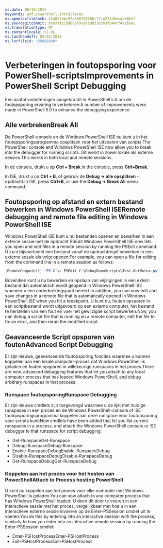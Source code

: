 ```yaml
---
ms.date: 06/12/2017
keywords: wmf,powershell,installeren
ms.openlocfilehash: 22a027ebc97e15075980bc77ce272d8ecdae0b5f
ms.sourcegitcommit: b6871f21bd666f9cd71dd336bb3f844cf472b56c
ms.translationtype: MT
ms.contentlocale: nl-NL
ms.lasthandoff: 02/03/2019
ms.locfileid: "55686990"
---
```

# <a name="improvements-in-powershell-script-debugging"></a><span data-ttu-id="2422e-102">Verbeteringen in foutopsporing voor PowerShell-scripts</span><span class="sxs-lookup"><span data-stu-id="2422e-102">Improvements in PowerShell Script Debugging</span></span>

<span data-ttu-id="2422e-103">Een aantal verbeteringen aangebracht in PowerShell 5.0 om de foutopsporing ervaring te verbeteren:</span><span class="sxs-lookup"><span data-stu-id="2422e-103">A number of improvements were made in PowerShell 5.0 to enhance the debugging experience:</span></span>

## <a name="break-all"></a><span data-ttu-id="2422e-104">Alle verbreken</span><span class="sxs-lookup"><span data-stu-id="2422e-104">Break All</span></span>

<span data-ttu-id="2422e-105">De PowerShell-console en de Windows PowerShell ISE nu kunt u in het foutopsporingsprogramma opsplitsen voor het uitvoeren van scripts.</span><span class="sxs-lookup"><span data-stu-id="2422e-105">The PowerShell console and Windows PowerShell ISE now allow you to break into the debugger for running scripts.</span></span> <span data-ttu-id="2422e-106">Dit werkt in zowel lokale als externe sessies.</span><span class="sxs-lookup"><span data-stu-id="2422e-106">This works in both local and remote sessions.</span></span>

<span data-ttu-id="2422e-107">In de console, drukt u op **Ctrl + Break**.</span><span class="sxs-lookup"><span data-stu-id="2422e-107">In the console, press **Ctrl+Break**.</span></span>

<span data-ttu-id="2422e-108">In ISE, drukt u op **Ctrl + B**, of gebruik de **Debug -> alle opsplitsen** -opdracht.</span><span class="sxs-lookup"><span data-stu-id="2422e-108">In ISE, press **Ctrl+B**, or use the **Debug -> Break All** menu command.</span></span>

## <a name="remote-debugging-and-remote-file-editing-in-windows-powershell-ise"></a><span data-ttu-id="2422e-109">Foutopsporing op afstand en extern bestand bewerken in Windows PowerShell ISE</span><span class="sxs-lookup"><span data-stu-id="2422e-109">Remote debugging and remote file editing in Windows PowerShell ISE</span></span>

<span data-ttu-id="2422e-110">Windows PowerShell ISE kunt u nu bestanden openen en bewerken in een externe sessie met de opdracht PSEdit.</span><span class="sxs-lookup"><span data-stu-id="2422e-110">Windows PowerShell ISE now lets you open and edit files in a remote session by running the PSEdit command.</span></span>
<span data-ttu-id="2422e-111">U kunt bijvoorbeeld een bestand vanaf de opdrachtregel bewerken in een externe sessie als volgt openen:</span><span class="sxs-lookup"><span data-stu-id="2422e-111">For example, you can open a file for editing from the command line in a remote session as follows:</span></span>

```powershell
[RemoteComputer1]: PS C:\> PSEdit C:\DebugDemoScripts\Test-GetMutex.ps1
```

<span data-ttu-id="2422e-112">Bovendien kunt u nu bewerken en opslaan van wijzigingen in een extern bestand dat automatisch wordt geopend in Windows PowerShell ISE wanneer u een onderbrekingspunt bereikt.</span><span class="sxs-lookup"><span data-stu-id="2422e-112">In addition, you can now edit and save changes in a remote file that is automatically opened in Windows PowerShell ISE when you hit a breakpoint.</span></span>
<span data-ttu-id="2422e-113">U kunt nu, fouten opsporen in een scriptbestand wordt uitgevoerd op een externe computer, het bestand te herstellen van een fout en voer het gewijzigde script bewerken.</span><span class="sxs-lookup"><span data-stu-id="2422e-113">Now, you can debug a script file that is running on a remote computer, edit the file to fix an error, and then rerun the modified script.</span></span>

## <a name="advanced-script-debugging"></a><span data-ttu-id="2422e-114">Geavanceerde Script opsporen van fouten</span><span class="sxs-lookup"><span data-stu-id="2422e-114">Advanced Script Debugging</span></span>

<span data-ttu-id="2422e-115">Er zijn nieuwe, geavanceerde foutopsporing functies waarmee u kunnen koppelen aan een lokale computer-proces dat Windows PowerShell is geladen en fouten opsporen in willekeurige runspaces in het proces.</span><span class="sxs-lookup"><span data-stu-id="2422e-115">There are new, advanced debugging features that let you attach to any local computer process that has loaded Windows PowerShell, and debug arbitrary runspaces in that process.</span></span>

### <a name="runspace-debugging"></a><span data-ttu-id="2422e-116">Runspace foutopsporing</span><span class="sxs-lookup"><span data-stu-id="2422e-116">Runspace Debugging</span></span>

<span data-ttu-id="2422e-117">Er zijn nieuwe cmdlets zijn toegevoegd waarmee u de lijst met huidige runspaces in een proces en de Windows PowerShell-console of ISE foutopsporingsprogramma koppelen aan deze runspace voor foutopsporing voor scripts kunt:</span><span class="sxs-lookup"><span data-stu-id="2422e-117">New cmdlets have been added that let you list current runspaces in a process, and attach the Windows PowerShell console or ISE debugger to that runspace for script debugging:</span></span>

-   <span data-ttu-id="2422e-118">Get-Runspace</span><span class="sxs-lookup"><span data-stu-id="2422e-118">Get-Runspace</span></span>
-   <span data-ttu-id="2422e-119">Debug-Runspace</span><span class="sxs-lookup"><span data-stu-id="2422e-119">Debug-Runspace</span></span>
-   <span data-ttu-id="2422e-120">Enable-RunspaceDebug</span><span class="sxs-lookup"><span data-stu-id="2422e-120">Enable-RunspaceDebug</span></span>
-   <span data-ttu-id="2422e-121">Disable-RunspaceDebug</span><span class="sxs-lookup"><span data-stu-id="2422e-121">Disable-RunspaceDebug</span></span>
-   <span data-ttu-id="2422e-122">Get-RunspaceDebug</span><span class="sxs-lookup"><span data-stu-id="2422e-122">Get-RunspaceDebug</span></span>

### <a name="attach-to-process-hosting-powershell"></a><span data-ttu-id="2422e-123">Koppelen aan het proces voor het hosten van PowerShell</span><span class="sxs-lookup"><span data-stu-id="2422e-123">Attach to Process hosting PowerShell</span></span>

<span data-ttu-id="2422e-124">U kunt nu koppelen aan het proces voor elke computer met Windows PowerShell is geladen.</span><span class="sxs-lookup"><span data-stu-id="2422e-124">You can now attach to any computer process that has Windows PowerShell loaded.</span></span> <span data-ttu-id="2422e-125">U doen dit door te voeren in een interactieve sessie met het proces, vergelijkbaar met hoe u in een interactieve externe sessie invoeren op de Enter-PSSession cmdlet uit te voeren:</span><span class="sxs-lookup"><span data-stu-id="2422e-125">You do this by entering into an interactive session with the process, similarly to how you enter into an interactive remote session by running the Enter-PSSession cmdlet:</span></span>

-   <span data-ttu-id="2422e-126">Enter-PSHostProcess</span><span class="sxs-lookup"><span data-stu-id="2422e-126">Enter-PSHostProcess</span></span>
-   <span data-ttu-id="2422e-127">Exit-PSHostProcess</span><span class="sxs-lookup"><span data-stu-id="2422e-127">Exit-PSHostProcess</span></span>
